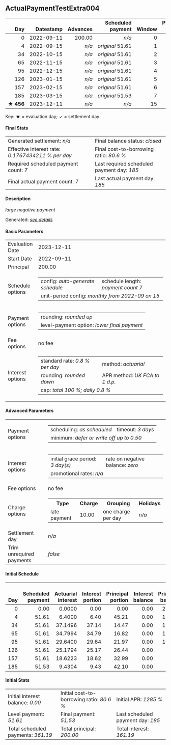 <h2>ActualPaymentTestExtra004</h2>
<table>
    <thead style="vertical-align: bottom;">
        <th class="ci00" style="text-align: right;">Day</th>
        <th class="ci01" style="text-align: right;">Datestamp</th>
        <th class="ci02" style="text-align: right;">Advances</th>
        <th class="ci03" style="text-align: right;">Scheduled payment</th>
        <th class="ci04" style="text-align: right;">Window</th>
        <th class="ci05" style="text-align: right;">Payment due</th>
        <th class="ci06" style="text-align: right;">Actual payments</th>
        <th class="ci07" style="text-align: right;">Net effect</th>
        <th class="ci08" style="text-align: right;">Payment status</th>
        <th class="ci09" style="text-align: right;">Balance status</th>
        <th class="ci10" style="text-align: right;">New charges</th>
        <th class="ci11" style="text-align: right;">Charges portion</th>
        <th class="ci12" style="text-align: right;">Actuarial interest</th>
        <th class="ci13" style="text-align: right;">New interest</th>
        <th class="ci14" style="text-align: right;">Interest portion</th>
        <th class="ci15" style="text-align: right;">Principal portion</th>
        <th class="ci16" style="text-align: right;">Charges balance</th>
        <th class="ci17" style="text-align: right;">Interest balance</th>
        <th class="ci18" style="text-align: right;">Principal balance</th>
        <th class="ci19" style="text-align: right;">Settlement figure</th>
    </thead>
    <tr style="text-align: right;">
        <td class="ci00">0</td>
        <td class="ci01" style="white-space: nowrap;">2022-09-11</td>
        <td class="ci02">200.00</td>
        <td class="ci03" style="white-space: nowrap;"><i>n/a<i></td>
        <td class="ci04">0</td>
        <td class="ci05">0.00</td>
        <td class="ci06"><i>n/a</i></td>
        <td class="ci07">0.00</td>
        <td class="ci08"><i>none&nbsp;scheduled</i></td>
        <td class="ci09">open</td>
        <td class="ci10"><i>n/a</i></td>
        <td class="ci11">0.00</td>
        <td class="ci12">0.0000</td>
        <td class="ci13">0.0000</td>
        <td class="ci14">0.00</td>
        <td class="ci15">0.00</td>
        <td class="ci16">0.00</td>
        <td class="ci17">0.0000</td>
        <td class="ci18">200.00</td>
        <td class="ci19">200.00</td>
    </tr>
    <tr style="text-align: right;">
        <td class="ci00">4</td>
        <td class="ci01" style="white-space: nowrap;">2022-09-15</td>
        <td class="ci02"><i>n/a</i></td>
        <td class="ci03" style="white-space: nowrap;"><i>original</i> 51.61</td>
        <td class="ci04">1</td>
        <td class="ci05">51.61</td>
        <td class="ci06"><i>confirmed</i>&nbsp;51.61</td>
        <td class="ci07">51.61</td>
        <td class="ci08"><i>payment&nbsp;made</i></td>
        <td class="ci09">open</td>
        <td class="ci10"><i>n/a</i></td>
        <td class="ci11">0.00</td>
        <td class="ci12">6.4000</td>
        <td class="ci13">6.4000</td>
        <td class="ci14">6.40</td>
        <td class="ci15">45.21</td>
        <td class="ci16">0.00</td>
        <td class="ci17">0.0000</td>
        <td class="ci18">154.79</td>
        <td class="ci19">154.79</td>
    </tr>
    <tr style="text-align: right;">
        <td class="ci00">34</td>
        <td class="ci01" style="white-space: nowrap;">2022-10-15</td>
        <td class="ci02"><i>n/a</i></td>
        <td class="ci03" style="white-space: nowrap;"><i>original</i> 51.61</td>
        <td class="ci04">2</td>
        <td class="ci05">51.61</td>
        <td class="ci06"><i>confirmed</i>&nbsp;51.61</td>
        <td class="ci07">51.61</td>
        <td class="ci08"><i>payment&nbsp;made</i></td>
        <td class="ci09">open</td>
        <td class="ci10"><i>n/a</i></td>
        <td class="ci11">0.00</td>
        <td class="ci12">37.1496</td>
        <td class="ci13">37.1496</td>
        <td class="ci14">37.14</td>
        <td class="ci15">14.47</td>
        <td class="ci16">0.00</td>
        <td class="ci17">0.0000</td>
        <td class="ci18">140.32</td>
        <td class="ci19">140.32</td>
    </tr>
    <tr style="text-align: right;">
        <td class="ci00">65</td>
        <td class="ci01" style="white-space: nowrap;">2022-11-15</td>
        <td class="ci02"><i>n/a</i></td>
        <td class="ci03" style="white-space: nowrap;"><i>original</i> 51.61</td>
        <td class="ci04">3</td>
        <td class="ci05">51.61</td>
        <td class="ci06"><i>confirmed</i>&nbsp;51.61</td>
        <td class="ci07">51.61</td>
        <td class="ci08"><i>payment&nbsp;made</i></td>
        <td class="ci09">open</td>
        <td class="ci10"><i>n/a</i></td>
        <td class="ci11">0.00</td>
        <td class="ci12">34.7994</td>
        <td class="ci13">34.7994</td>
        <td class="ci14">34.79</td>
        <td class="ci15">16.82</td>
        <td class="ci16">0.00</td>
        <td class="ci17">0.0000</td>
        <td class="ci18">123.50</td>
        <td class="ci19">123.50</td>
    </tr>
    <tr style="text-align: right;">
        <td class="ci00">95</td>
        <td class="ci01" style="white-space: nowrap;">2022-12-15</td>
        <td class="ci02"><i>n/a</i></td>
        <td class="ci03" style="white-space: nowrap;"><i>original</i> 51.61</td>
        <td class="ci04">4</td>
        <td class="ci05">51.61</td>
        <td class="ci06"><i>confirmed</i>&nbsp;51.61</td>
        <td class="ci07">51.61</td>
        <td class="ci08"><i>payment&nbsp;made</i></td>
        <td class="ci09">open</td>
        <td class="ci10"><i>n/a</i></td>
        <td class="ci11">0.00</td>
        <td class="ci12">29.6400</td>
        <td class="ci13">29.6400</td>
        <td class="ci14">29.64</td>
        <td class="ci15">21.97</td>
        <td class="ci16">0.00</td>
        <td class="ci17">0.0000</td>
        <td class="ci18">101.53</td>
        <td class="ci19">101.53</td>
    </tr>
    <tr style="text-align: right;">
        <td class="ci00">126</td>
        <td class="ci01" style="white-space: nowrap;">2023-01-15</td>
        <td class="ci02"><i>n/a</i></td>
        <td class="ci03" style="white-space: nowrap;"><i>original</i> 51.61</td>
        <td class="ci04">5</td>
        <td class="ci05">51.61</td>
        <td class="ci06"><i>confirmed</i>&nbsp;51.61</td>
        <td class="ci07">51.61</td>
        <td class="ci08"><i>payment&nbsp;made</i></td>
        <td class="ci09">open</td>
        <td class="ci10"><i>n/a</i></td>
        <td class="ci11">0.00</td>
        <td class="ci12">25.1794</td>
        <td class="ci13">25.1794</td>
        <td class="ci14">25.17</td>
        <td class="ci15">26.44</td>
        <td class="ci16">0.00</td>
        <td class="ci17">0.0000</td>
        <td class="ci18">75.09</td>
        <td class="ci19">75.09</td>
    </tr>
    <tr style="text-align: right;">
        <td class="ci00">157</td>
        <td class="ci01" style="white-space: nowrap;">2023-02-15</td>
        <td class="ci02"><i>n/a</i></td>
        <td class="ci03" style="white-space: nowrap;"><i>original</i> 51.61</td>
        <td class="ci04">6</td>
        <td class="ci05">51.61</td>
        <td class="ci06"><i>confirmed</i>&nbsp;51.61</td>
        <td class="ci07">51.61</td>
        <td class="ci08"><i>payment&nbsp;made</i></td>
        <td class="ci09">open</td>
        <td class="ci10"><i>n/a</i></td>
        <td class="ci11">0.00</td>
        <td class="ci12">18.6223</td>
        <td class="ci13">18.6223</td>
        <td class="ci14">18.62</td>
        <td class="ci15">32.99</td>
        <td class="ci16">0.00</td>
        <td class="ci17">0.0000</td>
        <td class="ci18">42.10</td>
        <td class="ci19">42.10</td>
    </tr>
    <tr style="text-align: right;">
        <td class="ci00">185</td>
        <td class="ci01" style="white-space: nowrap;">2023-03-15</td>
        <td class="ci02"><i>n/a</i></td>
        <td class="ci03" style="white-space: nowrap;"><i>original</i> 51.53</td>
        <td class="ci04">7</td>
        <td class="ci05">51.53</td>
        <td class="ci06"><i>confirmed</i>&nbsp;51.53</td>
        <td class="ci07">51.53</td>
        <td class="ci08"><i>payment&nbsp;made</i></td>
        <td class="ci09">closed</td>
        <td class="ci10"><i>n/a</i></td>
        <td class="ci11">0.00</td>
        <td class="ci12">9.4304</td>
        <td class="ci13">9.4304</td>
        <td class="ci14">9.43</td>
        <td class="ci15">42.10</td>
        <td class="ci16">0.00</td>
        <td class="ci17">0.0000</td>
        <td class="ci18">0.00</td>
        <td class="ci19">0.00</td>
    </tr>
    <tr style="text-align: right;">
        <td class="ci00">&#x2605;&nbsp;<b>456</b></td>
        <td class="ci01" style="white-space: nowrap;">2023-12-11</td>
        <td class="ci02"><i>n/a</i></td>
        <td class="ci03" style="white-space: nowrap;"><i>n/a<i></td>
        <td class="ci04">15</td>
        <td class="ci05">0.00</td>
        <td class="ci06"><i>n/a</i></td>
        <td class="ci07">0.00</td>
        <td class="ci08"><i>information&nbsp;only</i></td>
        <td class="ci09">closed</td>
        <td class="ci10"><i>n/a</i></td>
        <td class="ci11">0.00</td>
        <td class="ci12">0.0000</td>
        <td class="ci13">0.0000</td>
        <td class="ci14">0.00</td>
        <td class="ci15">0.00</td>
        <td class="ci16">0.00</td>
        <td class="ci17">0.0000</td>
        <td class="ci18">0.00</td>
        <td class="ci19">0.00</td>
    </tr>
</table><p>Key: &#x2605; = evaluation day; &#x2713; = settlement day</p>
<h4>Final Stats</h4>
<table>
    <tr>
        <td>Generated settlement: <i><i>n/a</i></i></td>
        <td>Final balance status: <i>closed</i></td>
    </tr>
    <tr>
        <td>Effective interest rate: <i>0.1767434211 % per day</i></td>
        <td>Final cost-to-borrowing ratio: <i>80.6 %</i></td>
    </tr>
    <tr>
        <td>Required scheduled payment count: <i>7</i></td>
        <td>Last required scheduled payment day: <i>185</i></td>
    </tr>
    <tr>
        <td>Final actual payment count: <i>7</i></td>
        <td>Last actual payment day: <i>185</i></td>
    </tr>
</table>

<h4>Description</h4>
<p><i>large negative payment</i></p>
<p>Generated: <i><a href="../GeneratedDate.html">see details</a></i></p>
<h4>Basic Parameters</h4>
<table>
    <tr>
        <td>Evaluation Date</td>
        <td>2023-12-11</td>
    </tr>
    <tr>
        <td>Start Date</td>
        <td>2022-09-11</td>
    </tr>
    <tr>
        <td>Principal</td>
        <td>200.00</td>
    </tr>
    <tr>
        <td>Schedule options</td>
        <td>
            <table>
                <tr>
                    <td>config: <i>auto-generate schedule</i></td>
                    <td>schedule length: <i><i>payment count</i> 7</i></td>
                </tr>
                <tr>
                    <td colspan="2" style="white-space: nowrap;">unit-period config: <i>monthly from 2022-09 on 15</i></td>
                </tr>
            </table>
        </td>
    </tr>
    <tr>
        <td>Payment options</td>
        <td>
            <table>
                <tr>
                    <td>rounding: <i>rounded up</i></td>
                </tr>
                <tr>
                    <td>level-payment option: <i>lower&nbsp;final&nbsp;payment</i></td>
                </tr>
            </table>
        </td>
    </tr>
    <tr>
        <td>Fee options</td>
        <td>no fee
        </td>
    </tr>
    <tr>
        <td>Interest options</td>
        <td>
            <table>
                <tr>
                    <td>standard rate: <i>0.8 % per day</i></td>
                    <td>method: <i>actuarial</i></td>
                </tr>
                <tr>
                    <td>rounding: <i>rounded down</i></td>
                    <td>APR method: <i>UK FCA to 1 d.p.</i></td>
                </tr>
                <tr>
                    <td colspan="2">cap: <i>total 100 %; daily 0.8 %</td>
                </tr>
            </table>
        </td>
    </tr>
</table>
<h4>Advanced Parameters</h4>
<table>
    <tr>
        <td>Payment options</td>
        <td>
                <table>
                    <tr>
                        <td>scheduling: <i>as scheduled</i></td>
                        <td>timeout: <i>3 days</i></td>
                    </tr>
                    <tr>
                        <td colspan="2">minimum: <i>defer&nbsp;or&nbsp;write&nbsp;off&nbsp;up&nbsp;to&nbsp;0.50</i></td>
                    </tr>
                </table>
        </td>
    </tr>
    <tr>
        <td>Interest options</td>
        <td>
            <table>
                <tr>
                    <td>initial grace period: <i>3 day(s)</i></td>
                    <td>rate on negative balance: <i>zero</i></td>
                </tr>
                <tr>
                    <td colspan="2">promotional rates: <i><i>n/a</i></i></td>
                </tr>
            </table>
        </td>
    </tr>
    <tr>
        <td>Fee options</td>
        <td>no fee
        </td>
    </tr>
    <tr>
        <td>Charge options</td>
        <td>
            <table>
                <tr>
                    <th>Type</th>
                    <th>Charge</th>
                    <th>Grouping</th>
                    <th>Holidays</th>
                </tr>
                <tr>
                    <td>late payment</td>
                    <td>10.00</td><td>one charge per day</td><td><i>n/a</i></td>
                </tr>
            </table>
        </td>
    </tr>
    <tr>
        <td>Settlement day</td><td><i><i>n/a</i></i></td>
    </tr>
    <tr>
        <td>Trim unrequired payments</td><td><i>false</i></td>
    </tr>
</table><h4>Initial Schedule</h4>
<table>
    <thead style="vertical-align: bottom;">
        <th style="text-align: right;">Day</th>
        <th style="text-align: right;">Scheduled payment</th>
        <th style="text-align: right;">Actuarial interest</th>
        <th style="text-align: right;">Interest portion</th>
        <th style="text-align: right;">Principal portion</th>
        <th style="text-align: right;">Interest balance</th>
        <th style="text-align: right;">Principal balance</th>
        <th style="text-align: right;">Total actuarial interest</th>
        <th style="text-align: right;">Total interest</th>
        <th style="text-align: right;">Total principal</th>
    </thead>
    <tr style="text-align: right;">
        <td class="ci00">0</td>
        <td class="ci01" style="white-space: nowrap;">0.00</td>
        <td class="ci02">0.0000</td>
        <td class="ci03">0.00</td>
        <td class="ci04">0.00</td>
        <td class="ci05">0.00</td>
        <td class="ci06">200.00</td>
        <td class="ci07">0.0000</td>
        <td class="ci08">0.00</td>
        <td class="ci09">0.00</td>
    </tr>
    <tr style="text-align: right;">
        <td class="ci00">4</td>
        <td class="ci01" style="white-space: nowrap;">51.61</td>
        <td class="ci02">6.4000</td>
        <td class="ci03">6.40</td>
        <td class="ci04">45.21</td>
        <td class="ci05">0.00</td>
        <td class="ci06">154.79</td>
        <td class="ci07">6.4000</td>
        <td class="ci08">6.40</td>
        <td class="ci09">45.21</td>
    </tr>
    <tr style="text-align: right;">
        <td class="ci00">34</td>
        <td class="ci01" style="white-space: nowrap;">51.61</td>
        <td class="ci02">37.1496</td>
        <td class="ci03">37.14</td>
        <td class="ci04">14.47</td>
        <td class="ci05">0.00</td>
        <td class="ci06">140.32</td>
        <td class="ci07">43.5496</td>
        <td class="ci08">43.54</td>
        <td class="ci09">59.68</td>
    </tr>
    <tr style="text-align: right;">
        <td class="ci00">65</td>
        <td class="ci01" style="white-space: nowrap;">51.61</td>
        <td class="ci02">34.7994</td>
        <td class="ci03">34.79</td>
        <td class="ci04">16.82</td>
        <td class="ci05">0.00</td>
        <td class="ci06">123.50</td>
        <td class="ci07">78.3490</td>
        <td class="ci08">78.33</td>
        <td class="ci09">76.50</td>
    </tr>
    <tr style="text-align: right;">
        <td class="ci00">95</td>
        <td class="ci01" style="white-space: nowrap;">51.61</td>
        <td class="ci02">29.6400</td>
        <td class="ci03">29.64</td>
        <td class="ci04">21.97</td>
        <td class="ci05">0.00</td>
        <td class="ci06">101.53</td>
        <td class="ci07">107.9890</td>
        <td class="ci08">107.97</td>
        <td class="ci09">98.47</td>
    </tr>
    <tr style="text-align: right;">
        <td class="ci00">126</td>
        <td class="ci01" style="white-space: nowrap;">51.61</td>
        <td class="ci02">25.1794</td>
        <td class="ci03">25.17</td>
        <td class="ci04">26.44</td>
        <td class="ci05">0.00</td>
        <td class="ci06">75.09</td>
        <td class="ci07">133.1684</td>
        <td class="ci08">133.14</td>
        <td class="ci09">124.91</td>
    </tr>
    <tr style="text-align: right;">
        <td class="ci00">157</td>
        <td class="ci01" style="white-space: nowrap;">51.61</td>
        <td class="ci02">18.6223</td>
        <td class="ci03">18.62</td>
        <td class="ci04">32.99</td>
        <td class="ci05">0.00</td>
        <td class="ci06">42.10</td>
        <td class="ci07">151.7907</td>
        <td class="ci08">151.76</td>
        <td class="ci09">157.90</td>
    </tr>
    <tr style="text-align: right;">
        <td class="ci00">185</td>
        <td class="ci01" style="white-space: nowrap;">51.53</td>
        <td class="ci02">9.4304</td>
        <td class="ci03">9.43</td>
        <td class="ci04">42.10</td>
        <td class="ci05">0.00</td>
        <td class="ci06">0.00</td>
        <td class="ci07">161.2211</td>
        <td class="ci08">161.19</td>
        <td class="ci09">200.00</td>
    </tr>
</table>
<h4>Initial Stats</h4>
<table>
    <tr>
        <td>Initial interest balance: <i>0.00</i></td>
        <td>Initial cost-to-borrowing ratio: <i>80.6 %</i></td>
        <td>Initial APR: <i>1285 %</i></td>
    </tr>
    <tr>
        <td>Level payment: <i>51.61</i></td>
        <td>Final payment: <i>51.53</i></td>
        <td>Last scheduled payment day: <i>185</i></td>
    </tr>
    <tr>
        <td>Total scheduled payments: <i>361.19</i></td>
        <td>Total principal: <i>200.00</i></td>
        <td>Total interest: <i>161.19</i></td>
    </tr>
</table>